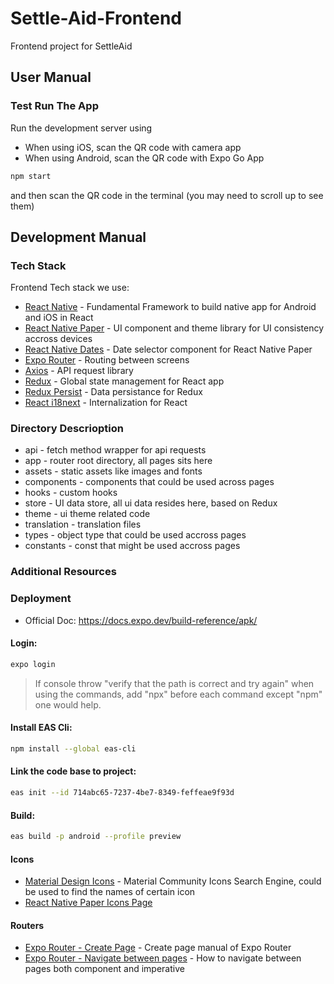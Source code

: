 # Settle-Aid-Frontend

Frontend project for SettleAid

## User Manual

### Test Run The App

Run the development server using

- When using iOS, scan the QR code with camera app
- When using Android, scan the QR code with Expo Go App

```bash
npm start
```

and then scan the QR code in the terminal (you may need to scroll up to see them)

## Development Manual

### Tech Stack

Frontend Tech stack we use:

- [React Native](https://reactnative.dev/) - Fundamental Framework to build native app for Android and iOS in React
- [React Native Paper](https://reactnativepaper.com/) - UI component and theme library for UI consistency accross devices
- [React Native Dates](https://web-ridge.github.io/react-native-paper-dates/docs/intro) - Date selector component for React Native Paper
- [Expo Router](https://docs.expo.dev/routing/introduction/) - Routing between screens
- [Axios](https://axios-http.com/docs/intro) - API request library
- [Redux](https://redux.js.org/) - Global state management for React app
- [Redux Persist](https://github.com/rt2zz/redux-persist) - Data persistance for Redux
- [React i18next](https://react.i18next.com/) - Internalization for React

### Directory Descrioption

- api - fetch method wrapper for api requests
- app - router root directory, all pages sits here
- assets - static assets like images and fonts
- components - components that could be used across pages
- hooks - custom hooks
- store - UI data store, all ui data resides here, based on Redux
- theme - ui theme related code
- translation - translation files
- types - object type that could be used accross pages
- constants - const that might be used accross pages

### Additional Resources

### Deployment

- Official Doc: https://docs.expo.dev/build-reference/apk/

#### Login:

```bash
expo login
```
> If console throw "verify that the path is correct and try again" when using the commands, add "npx" before each command except "npm" one would help.  
#### Install EAS Cli:

```bash
npm install --global eas-cli
```
#### Link the code base to project:

```bash
eas init --id 714abc65-7237-4be7-8349-feffeae9f93d
```
#### Build:

```bash
eas build -p android --profile preview
```

#### Icons

- [Material Design Icons](https://pictogrammers.com/library/mdi/) - Material Community Icons Search Engine, could be used to find the names of certain icon
- [React Native Paper Icons Page](https://callstack.github.io/react-native-paper/docs/guides/icons)

#### Routers

- [Expo Router - Create Page](https://docs.expo.dev/routing/create-pages/) - Create page manual of Expo Router
- [Expo Router - Navigate between pages](https://docs.expo.dev/routing/navigating-pages/) - How to navigate between pages both component and imperative
